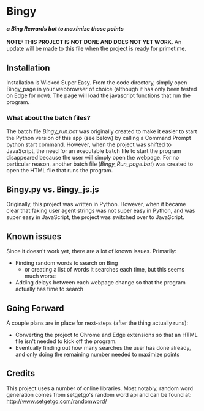 # Bingy
#### *a Bing Rewards bot to maximize those points*

**NOTE: THIS PROJECT IS NOT DONE AND DOES NOT YET WORK**.
An update will be made to this file when the project is ready for primetime.

## Installation
Installation is Wicked Super Easy. From the code directory, simply open Bingy_page in your webbrowser of choice (although it has only been tested on Edge for now). The page will load the javascript functions that run the program.

### What about the batch files?
The batch file *Bingy_run.bat* was originally created to make it easier to start the Python version of this app (see below) by calling a Command Prompt python start command. However, when the project was shifted to JavaScript, the need for an executable batch file to start the program disappeared because the user will simply open the webpage. For no particular reason, another batch file (*Bingy_Run_page.bat*) was created to open the HTML file that runs the program.

## Bingy.py vs. Bingy_js.js
Originally, this project was written in Python. However, when it became clear that faking user agent strings was not super easy in Python, and was super easy in JavaScript, the project was switched over to JavaScript.

## Known issues
Since it doesn't work yet, there are a lot of known issues. Primarily:
* Finding random words to search on Bing
  * or creating a list of words it searches each time, but this seems much worse
* Adding delays between each webpage change so that the program actually has time to search

## Going Forward
A couple plans are in place for next-steps (after the thing actually runs):
* Converting the project to Chrome and Edge extensions so that an HTML file isn't needed to kick off the program.
* Eventually finding out how many searches the user has done already, and only doing the remaining number needed to maximize points

## Credits
This project uses a number of online libraries. Most notably, random word
generation comes from setgetgo's random word api and can be found at:
http://www.setgetgo.com/randomword/
